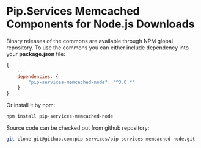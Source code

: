 # Pip.Services Memcached Components for Node.js Downloads

Binary releases of the commons are available through NPM global repository. 
To use the commons you can either include dependency into your **package.json** file:

```js
{
    ...
    dependencies: {
        "pip-services-memcached-node": "^3.0.*"
    }
}
``` 

Or install it by npm:

```bash
npm install pip-services-memcached-node
```

Source code can be checked out from github repository:

```bash
git clone git@github.com:pip-services/pip-services-memcached-node.git
```
